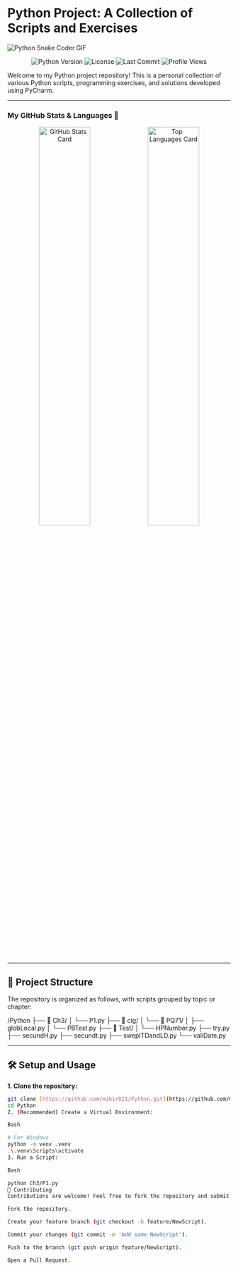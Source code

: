 # Python Project: A Collection of Scripts and Exercises

![Python Snake Coder GIF](https://media.giphy.com/media/LMt9638dO8dftAjtco/giphy.gif)

<p align="center">
  <img src="https://img.shields.io/badge/Python-3.11-3776AB?style=for-the-badge&logo=python&logoColor=white" alt="Python Version">
  <img src="https://img.shields.io/github/license/mihir021/Python?style=for-the-badge" alt="License">
  <img src="https://img.shields.io/github/last-commit/mihir021/Python?style=for-the-badge&logo=github&color=blueviolet" alt="Last Commit">
  <img src="https://komarev.com/ghpvc/?username=mihir021&style=for-the-badge&color=brightgreen" alt="Profile Views">
</p>

Welcome to my Python project repository! This is a personal collection of various Python scripts, programming exercises, and solutions developed using PyCharm.

---

### **My GitHub Stats & Languages** 🚀

<p align="center">
  <img width="48%" src="https://github-readme-stats.vercel.app/api?username=mihir021&show_icons=true&theme=tokyonight" alt="GitHub Stats Card">
  <img width="48%" src="https://github-readme-stats.vercel.app/api/top-langs/?username=mihir021&layout=compact&theme=tokyonight" alt="Top Languages Card">
</p>

---

## 📂 Project Structure

The repository is organized as follows, with scripts grouped by topic or chapter:

/Python
├── 📁 Ch3/
│   └── P1.py
├── 📁 clg/
│   └── 📁 PQ71/
│       ├── globLocal.py
│       └── PBTest.py
├── 📁 Test/
│   └── HPNumber.py
├── try.py
├── secundH.py
├── secundt.py
├── swepITDandLD.py
└── valiDate.py


---

## 🛠️ Setup and Usage

**1. Clone the repository:**

```bash
git clone [https://github.com/mihir021/Python.git](https://github.com/mihir021/Python.git)
cd Python
2. (Recommended) Create a Virtual Environment:

Bash

# For Windows
python -m venv .venv
.\.venv\Scripts\activate
3. Run a Script:

Bash

python Ch3/P1.py
🤝 Contributing
Contributions are welcome! Feel free to fork the repository and submit a pull request.

Fork the repository.

Create your feature branch (git checkout -b feature/NewScript).

Commit your changes (git commit -m 'Add some NewScript').

Push to the branch (git push origin feature/NewScript).

Open a Pull Request.
